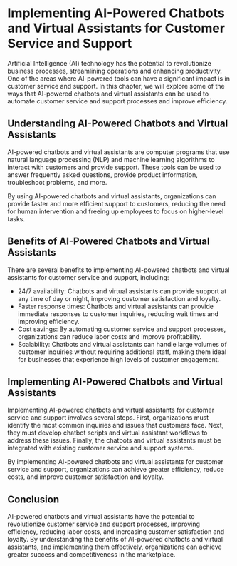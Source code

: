 Implementing AI-Powered Chatbots and Virtual Assistants for Customer Service and Support
==========================================================================================================================================

Artificial Intelligence (AI) technology has the potential to revolutionize business processes, streamlining operations and enhancing productivity. One of the areas where AI-powered tools can have a significant impact is in customer service and support. In this chapter, we will explore some of the ways that AI-powered chatbots and virtual assistants can be used to automate customer service and support processes and improve efficiency.

Understanding AI-Powered Chatbots and Virtual Assistants
--------------------------------------------------------

AI-powered chatbots and virtual assistants are computer programs that use natural language processing (NLP) and machine learning algorithms to interact with customers and provide support. These tools can be used to answer frequently asked questions, provide product information, troubleshoot problems, and more.

By using AI-powered chatbots and virtual assistants, organizations can provide faster and more efficient support to customers, reducing the need for human intervention and freeing up employees to focus on higher-level tasks.

Benefits of AI-Powered Chatbots and Virtual Assistants
------------------------------------------------------

There are several benefits to implementing AI-powered chatbots and virtual assistants for customer service and support, including:

* 24/7 availability: Chatbots and virtual assistants can provide support at any time of day or night, improving customer satisfaction and loyalty.
* Faster response times: Chatbots and virtual assistants can provide immediate responses to customer inquiries, reducing wait times and improving efficiency.
* Cost savings: By automating customer service and support processes, organizations can reduce labor costs and improve profitability.
* Scalability: Chatbots and virtual assistants can handle large volumes of customer inquiries without requiring additional staff, making them ideal for businesses that experience high levels of customer engagement.

Implementing AI-Powered Chatbots and Virtual Assistants
-------------------------------------------------------

Implementing AI-powered chatbots and virtual assistants for customer service and support involves several steps. First, organizations must identify the most common inquiries and issues that customers face. Next, they must develop chatbot scripts and virtual assistant workflows to address these issues. Finally, the chatbots and virtual assistants must be integrated with existing customer service and support systems.

By implementing AI-powered chatbots and virtual assistants for customer service and support, organizations can achieve greater efficiency, reduce costs, and improve customer satisfaction and loyalty.

Conclusion
----------

AI-powered chatbots and virtual assistants have the potential to revolutionize customer service and support processes, improving efficiency, reducing labor costs, and increasing customer satisfaction and loyalty. By understanding the benefits of AI-powered chatbots and virtual assistants, and implementing them effectively, organizations can achieve greater success and competitiveness in the marketplace.
